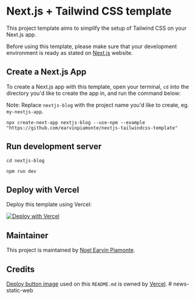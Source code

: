 # Next.js + Tailwind CSS template

This project template aims to simplify the setup of Tailwind CSS on your Next.js app.

Before using this template, please make sure that your development environment is ready as stated on [Next.js](https://nextjs.org/learn/basics/create-nextjs-app/setup) website.

## Create a Next.js App

To create a Next.js app with this template, open your terminal, `cd` into the directory you'd like to create the app in, and run the command below:

Note:
Replace `nextjs-blog` with the project name you'd like to create, eg. `my-nextjs-app`.

```
npx create-next-app nextjs-blog --use-npm --example "https://github.com/earvinpiamonte/nextjs-tailwindcss-template"
```

## Run development server

```
cd nextjs-blog
```

```
npm run dev
```

## Deploy with Vercel

Deploy this template using Vercel:

[![Deploy with Vercel](https://vercel.com/button)](https://vercel.com/import/project?template=https://github.com/earvinpiamonte/nextjs-tailwindcss-template)

## Maintainer

This project is maintained by [Noel Earvin Piamonte](https://www.earvinpiamonte.com).

## Credits

[Deploy button image](https://vercel.com/button) used on this `README.md` is owned by [Vercel](https://vercel.com).
#   n e w s - s t a t i c - w e b  
 